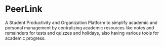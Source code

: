 # PeerLink
 A Student Productivity and Organization Platform to simplify academic and personal management by centralizing academic resources like notes and remainders for tests and quizzes and holidays, also having various tools for academic progress.
 
